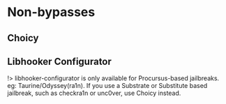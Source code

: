 # Non-bypasses

## Choicy

## Libhooker Configurator

!> libhooker-configurator is only available for Procursus-based jailbreaks. eg: Taurine/Odyssey(ra1n). If you use a Substrate or Substitute based jailbreak, such as checkra1n or unc0ver, use Choicy instead.